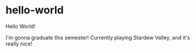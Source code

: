 # hello-world
Hello World!

I'm gonna graduate this semester! Currently playing Stardew Valley, and it's really nice!
